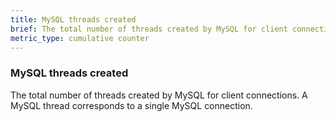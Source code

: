 ```yaml
---
title: MySQL threads created
brief: The total number of threads created by MySQL for client connections.  A MySQL thread corresponds to a single MySQL connection.
metric_type: cumulative counter
---
```

### MySQL threads created

The total number of threads created by MySQL for client connections.  A MySQL thread corresponds to a single MySQL connection.
